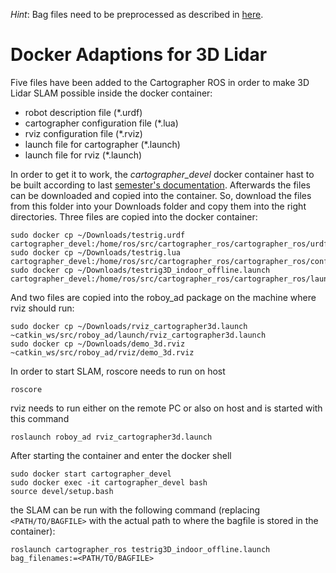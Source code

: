 ﻿*Hint*: Bag files need to be preprocessed as described in [here](https://github.com/Roboy/autonomous_driving_v2/tree/julian/transitional_cartographer_adaptions#preprocessing-the-data).

# Docker Adaptions for 3D Lidar

Five files have been added to the Cartographer ROS in order to make 3D Lidar SLAM possible inside the docker container:

 - robot description file (*.urdf)
 - cartographer configuration file (*.lua)
 - rviz  configuration file (*.rviz)
 - launch file for cartographer (*.launch)
 - launch file for rviz (*.launch)

In order to get it to work, the *cartographer_devel* docker container hast to be built according to last [semester's documentation](https://github.com/Roboy/autonomous_driving/tree/master/dockers/cartographer_devel). Afterwards the files can be downloaded and copied into the container.
So, download the files from this folder into your Downloads folder and copy them into the right directories.
Three files are copied into the docker container:

    sudo docker cp ~/Downloads/testrig.urdf cartographer_devel:/home/ros/src/cartographer_ros/cartographer_ros/urdf/testrig.urdf
    sudo docker cp ~/Downloads/testrig.lua cartographer_devel:/home/ros/src/cartographer_ros/cartographer_ros/configuration_files/testrig.lua
    sudo docker cp ~/Downloads/testrig3D_indoor_offline.launch cartographer_devel:/home/ros/src/cartographer_ros/cartographer_ros/launch/testrig3D_indoor_offline.launch

And two files are copied into the roboy_ad package on the machine where rviz should run:

    sudo docker cp ~/Downloads/rviz_cartographer3d.launch ~catkin_ws/src/roboy_ad/launch/rviz_cartographer3d.launch
    sudo docker cp ~/Downloads/demo_3d.rviz ~catkin_ws/src/roboy_ad/rviz/demo_3d.rviz

In order to start SLAM, roscore needs to run on host

    roscore
 
rviz needs to run either on the remote PC or also on host and is started with this command

    roslaunch roboy_ad rviz_cartographer3d.launch
    
After starting the container and enter the docker shell

    sudo docker start cartographer_devel
    sudo docker exec -it cartographer_devel bash
    source devel/setup.bash

the SLAM can be run with the following command (replacing `<PATH/TO/BAGFILE>` with the actual path to where the bagfile is stored in the container):

    roslaunch cartographer_ros testrig3D_indoor_offline.launch bag_filenames:=<PATH/TO/BAGFILE>


